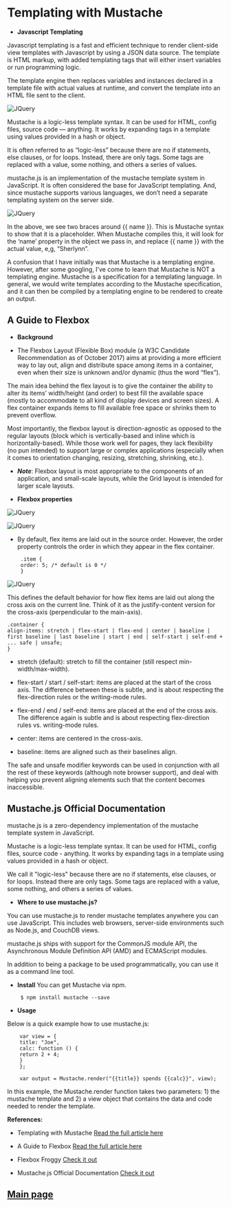 # Templating with Mustache

- **Javascript Templating**

Javascript templating is a fast and efficient technique to render client-side view templates with Javascript by using a JSON data source. The template is HTML markup, with added templating tags that will either insert variables or run programming logic.

The template engine then replaces variables and instances declared in a template file with actual values at runtime, and convert the template into an HTML file sent to the client.

![JQuery](Images301/mustache.png)

Mustache is a logic-less template syntax. It can be used for HTML, config files, source code — anything. It works by expanding tags in a template using values provided in a hash or object.

It is often referred to as “logic-less” because there are no if statements, else clauses, or for loops. Instead, there are only tags. Some tags are replaced with a value, some nothing, and others a series of values.

mustache.js is an implementation of the mustache template system in JavaScript. It is often considered the base for JavaScript templating. And, since mustache supports various languages, we don’t need a separate templating system on the server side.

![JQuery](Images301/mustache1.png)

In the above, we see two braces around {{ name }}. This is Mustache syntax to show that it is a placeholder. When Mustache compiles this, it will look for the ‘name’ property in the object we pass in, and replace {{ name }} with the actual value, e,g, “Sherlynn”.

A confusion that I have initially was that Mustache is a templating engine. However, after some googling, I’ve come to learn that Mustache is NOT a templating engine. Mustache is a specification for a templating language. In general, we would write templates according to the Mustache specification, and it can then be compiled by a templating engine to be rendered to create an output.

## A Guide to Flexbox

- **Background**

- The Flexbox Layout (Flexible Box) module (a W3C Candidate Recommendation as of October 2017) aims at providing a more efficient way to lay out, align and distribute space among items in a container, even when their size is unknown and/or dynamic (thus the word “flex”).

The main idea behind the flex layout is to give the container the ability to alter its items’ width/height (and order) to best fill the available space (mostly to accommodate to all kind of display devices and screen sizes). A flex container expands items to fill available free space or shrinks them to prevent overflow.

Most importantly, the flexbox layout is direction-agnostic as opposed to the regular layouts (block which is vertically-based and inline which is horizontally-based). While those work well for pages, they lack flexibility (no pun intended) to support large or complex applications (especially when it comes to orientation changing, resizing, stretching, shrinking, etc.).

- ***Note***: Flexbox layout is most appropriate to the components of an application, and small-scale layouts, while the Grid layout is intended for larger scale layouts.

- **Flexbox properties**

![JQuery](Images301/flexbox.png)

![JQuery](Images301/flexbox1.png)

- By default, flex items are laid out in the source order. However, the order property controls the order in which they appear in the flex container.

       .item {
       order: 5; /* default is 0 */
       }

![JQuery](Images301/flexbox2.png)

This defines the default behavior for how flex items are laid out along the cross axis on the current line. Think of it as the justify-content version for the cross-axis (perpendicular to the main-axis).

    .container {
    align-items: stretch | flex-start | flex-end | center | baseline | first baseline | last baseline | start | end | self-start | self-end + ... safe | unsafe;
    }

- stretch (default): stretch to fill the container (still respect min-width/max-width).

- flex-start / start / self-start: items are placed at the start of the cross axis. The difference between these is subtle, and is about respecting the flex-direction rules or the writing-mode rules.

- flex-end / end / self-end: items are placed at the end of the cross axis. The difference again is subtle and is about respecting flex-direction rules vs. writing-mode rules.

- center: items are centered in the cross-axis.

- baseline: items are aligned such as their baselines align.

The safe and unsafe modifier keywords can be used in conjunction with all the rest of these keywords (although note browser support), and deal with helping you prevent aligning elements such that the content becomes inaccessible.

## Mustache.js Official Documentation

mustache.js is a zero-dependency implementation of the mustache template system in JavaScript.

Mustache is a logic-less template syntax. It can be used for HTML, config files, source code - anything. It works by expanding tags in a template using values provided in a hash or object.

We call it "logic-less" because there are no if statements, else clauses, or for loops. Instead there are only tags. Some tags are replaced with a value, some nothing, and others a series of values.

- **Where to use mustache.js?**

You can use mustache.js to render mustache templates anywhere you can use JavaScript. This includes web browsers, server-side environments such as Node.js, and CouchDB views.

mustache.js ships with support for the CommonJS module API, the Asynchronous Module Definition API (AMD) and ECMAScript modules.

In addition to being a package to be used programmatically, you can use it as a command line tool.

- **Install**
You can get Mustache via npm.

       $ npm install mustache --save

- **Usage**

Below is a quick example how to use mustache.js:

        var view = {
        title: "Joe",
        calc: function () {
        return 2 + 4;
        }
        };

        var output = Mustache.render("{{title}} spends {{calc}}", view);

In this example, the Mustache.render function takes two parameters: 1) the mustache template and 2) a view object that contains the data and code needed to render the template.

**References:**

- Templating with Mustache [Read the full article here](https://1sherlynn.medium.com/javascript-templating-language-and-engine-mustache-js-with-node-and-express-f4c2530e73b2)

- A Guide to Flexbox [Read the full article here](https://css-tricks.com/snippets/css/a-guide-to-flexbox/)

- Flexbox Froggy [Check it out](https://flexboxfroggy.com/)

- Mustache.js Official Documentation [Check it out](https://github.com/janl/mustache.js)

## [Main page](https://amjadmesmar.github.io/reading-notes/)
